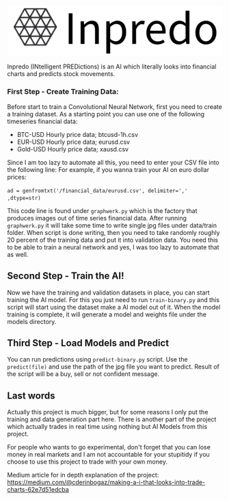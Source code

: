 ![image](inpredo_logo.png)

Inpredo (INtelligent PREDictions) is an AI which literally looks into financial charts and predicts stock movements.

### First Step - Create Training Data:

Before start to train a Convolutional Neural Network, first you need to create a
training dataset. As a starting point you can use one of the following timeseries financial data:

- BTC-USD Hourly price data; btcusd-1h.csv
- EUR-USD Hourly price data; eurusd.csv
- Gold-USD Hourly price data; xausd.csv

Since I am too lazy to automate all this, you need to enter your CSV file into the following line:
For example, if you wanna train your AI on euro dollar prices:

`ad = genfromtxt('/financial_data/eurusd.csv', delimiter=',' ,dtype=str)`

This code line is found under `graphwerk.py` which is the factory that produces images out of time series financial data.
After running `graphwerk.py` it will take some time to write single jpg files under data/train folder.
When script is done writing, then you need to take randomly roughly 20 percent of the training data and put it into validation data.
You need this to be able to train a neural network and yes, I was too lazy to automate that as well.

## Second Step - Train the AI!

Now we have the training and validation datasets in place, you can start training the AI model.
For this you just need to run `train-binary.py` and this script will start using the dataset make a AI model out of it.
When the model training is complete, it will generate a model and weights file under the models directory.

## Third Step - Load Models and Predict

You can run predictions using `predict-binary.py` script. Use the `predict(file)`
and use the path of the jpg file you want to predict. Result of the script will be a buy, sell or not confident message.

## Last words

Actually this project is much bigger, but for some reasons I only put the training and data generation part here.
There is another part of the project which actually trades in real time using nothing but AI Models from this project.

For people who wants to go experimental, don't forget that you can lose money in real markets and I am not accountable for your stupitidy if you choose to use this project to trade with your own money.

Medium article for in depth explanation of the project: https://medium.com/@cderinbogaz/making-a-i-that-looks-into-trade-charts-62e7d51edcba